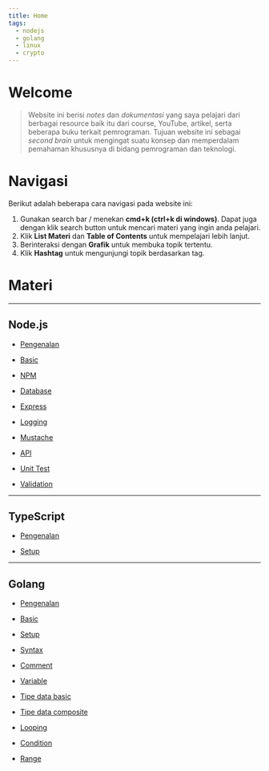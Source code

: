 ```yaml
---
title: Home
tags:
  - nodejs
  - golang
  - linux
  - crypto
---
```


# Welcome

> Website ini berisi _notes_ dan _dokumentasi_ yang saya pelajari dari berbagai resource baik itu dari course, YouTube, artikel, serta beberapa buku terkait pemrograman. Tujuan website ini sebagai _second brain_ untuk mengingat suatu konsep dan memperdalam pemahaman khususnya di bidang pemrograman dan teknologi.

# Navigasi

Berikut adalah beberapa cara navigasi pada website ini:

1. Gunakan search bar / menekan **cmd+k (ctrl+k di windows)**. Dapat juga dengan klik search button untuk mencari materi yang ingin anda pelajari.
2. Klik **List Materi** dan **Table of Contents** untuk mempelajari lebih lanjut.
3. Berinteraksi dengan **Grafik** untuk membuka topik tertentu.
4. Klik **Hashtag** untuk mengunjungi topik berdasarkan tag.

# Materi

---

## Node.js

- [Pengenalan](/backend/nodejs/index.md)

- [Basic](/backend/nodejs/index.md#basic)

- [NPM](/backend/nodejs/index.md#npm)

- [Database](/backend/nodejs/index.md#database)

- [Express](/backend/nodejs/index.md#express)

- [Logging](/backend/nodejs/index.md#logging)

- [Mustache](/backend/nodejs/index.md#mustache)

- [API](/backend/nodejs/index.md#restful-api)

- [Unit Test](/backend/nodejs/index.md#unit-test)

- [Validation](/backend/nodejs/index.md#validation)

---

## TypeScript

- [Pengenalan](/backend/typescript/intro.md)

- [Setup](/backend/typescript/setupnode.md)

---

## Golang

- [Pengenalan](/backend/go/index#basic)

- [Basic](/backend/go/basic/intro)

- [Setup](/backend/go/basic/setup)

- [Syntax](/backend/go/basic/syntax)

- [Comment](/backend/go/basic/comment)

- [Variable](/backend/go/basic/variable)

- [Tipe data basic](/backend/go/basic/datatypebasic)

- [Tipe data composite](/backend/go/basic/datatypecomposite)

- [Looping](/backend/go/basic/looping)

- [Condition](/backend/go/basic/condition)

- [Range](/backend/go/basic/range)

